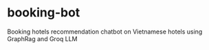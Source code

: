 # booking-bot
Booking hotels recommendation chatbot on Vietnamese hotels using GraphRag and Groq LLM
